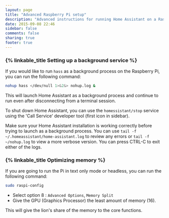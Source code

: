 ```yaml
---
layout: page
title: "Advanced Raspberry Pi setup"
description: "Advanced instructions for running Home Assistant on a Raspberry Pi."
date: 2015-09-08 22:46
sidebar: false
comments: false
sharing: true
footer: true
---
```


### {% linkable_title Setting up a background service %}

If you would like to run `hass` as a background process on the Raspberry Pi, you can run the following command:

```bash
nohup hass </dev/null 1>&2&> nohup.log &
```

This will launch Home Assistant as a background process and continue to run even after disconnecting from a terminal session.

To shut down Home Assistant, you can use the `homessistant/stop` service using the 'Call Service' developer tool (first icon in sidebar).

<p class='note'>
Make sure your Home Assistant installation is working correctly before trying to launch as a background process. You can use <code>tail -f ~/.homeassistant/home-assistant.log</code> to review any errors or <code>tail -f ~/nohup.log</code> to view a more verbose version.  You can press CTRL-C to exit either of the logs.
</p>

### {% linkable_title Optimizing memory %}

If you are going to run the Pi in text only mode or headless, you can run the following command:

```bash
sudo raspi-config
```

 - Select option 8 : `Advanced Options`, `Memory Split`
 - Give the GPU (Graphics Processor) the least amount of memory (16).

This will give the lion's share of the memory to the core functions.
